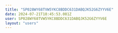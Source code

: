 ```yaml
---
title: "SP028WY68TVW5YKC8BDDC631DABQJK52G6ZYYV6E"
date: 2024-07-21T18:45:53.081Z
user: SP028WY68TVW5YKC8BDDC631DABQJK52G6ZYYV6E
layout: "users"
---
```

    